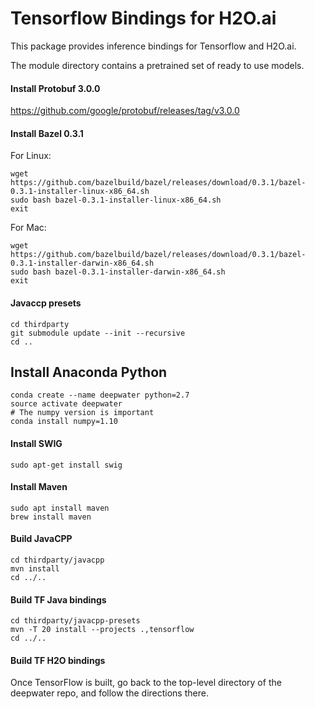 # Tensorflow Bindings for H2O.ai

This package provides inference bindings for Tensorflow and H2O.ai.

The module directory contains a pretrained set of ready to use models. 

#### Install Protobuf 3.0.0
https://github.com/google/protobuf/releases/tag/v3.0.0

#### Install Bazel 0.3.1
For Linux:
```
wget https://github.com/bazelbuild/bazel/releases/download/0.3.1/bazel-0.3.1-installer-linux-x86_64.sh
sudo bash bazel-0.3.1-installer-linux-x86_64.sh
exit
```

For Mac:
```
wget https://github.com/bazelbuild/bazel/releases/download/0.3.1/bazel-0.3.1-installer-darwin-x86_64.sh
sudo bash bazel-0.3.1-installer-darwin-x86_64.sh
exit
```

#### Javaccp presets
```
cd thirdparty
git submodule update --init --recursive
cd ..
```

## Install Anaconda Python

```
conda create --name deepwater python=2.7
source activate deepwater
# The numpy version is important
conda install numpy=1.10
```
#### Install SWIG
```
sudo apt-get install swig
```


#### Install Maven
```
sudo apt install maven
brew install maven
```

#### Build JavaCPP 
```
cd thirdparty/javacpp
mvn install
cd ../..
```

#### Build TF Java bindings
```
cd thirdparty/javacpp-presets
mvn -T 20 install --projects .,tensorflow
cd ../..
```

#### Build TF H2O bindings
Once TensorFlow is built, go back to the top-level directory of the deepwater repo, and follow the directions there.
